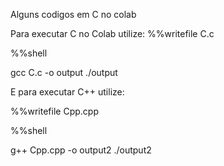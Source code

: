 Alguns codigos em C no colab

Para executar C no Colab utilize:
%%writefile C.c

%%shell

gcc C.c -o output
./output

E para executar C++ utilize:

%%writefile Cpp.cpp

%%shell

g++ Cpp.cpp -o output2
./output2
